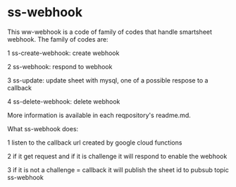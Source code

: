 # ss-webhook

This ww-webhook is a code of family of codes that handle smartsheet webhook.
The family of codes are:

1 ss-create-webhook: create webhook

2 ss-webhook: respond to webhook

3 ss-update: update sheet with mysql, one of a possible respose to a callback 

4 ss-delete-webhook: delete webhook

More information is available in each reqpository's readme.md.

What ss-webhook does:

1 listen to the callback url created by google cloud functions

2 if it get request
  and if it is challenge 
    it will respond to enable the webhook

3 if it is not a challenge = callback
    it will publish the sheet id to pubsub topic ss-webhook
    
